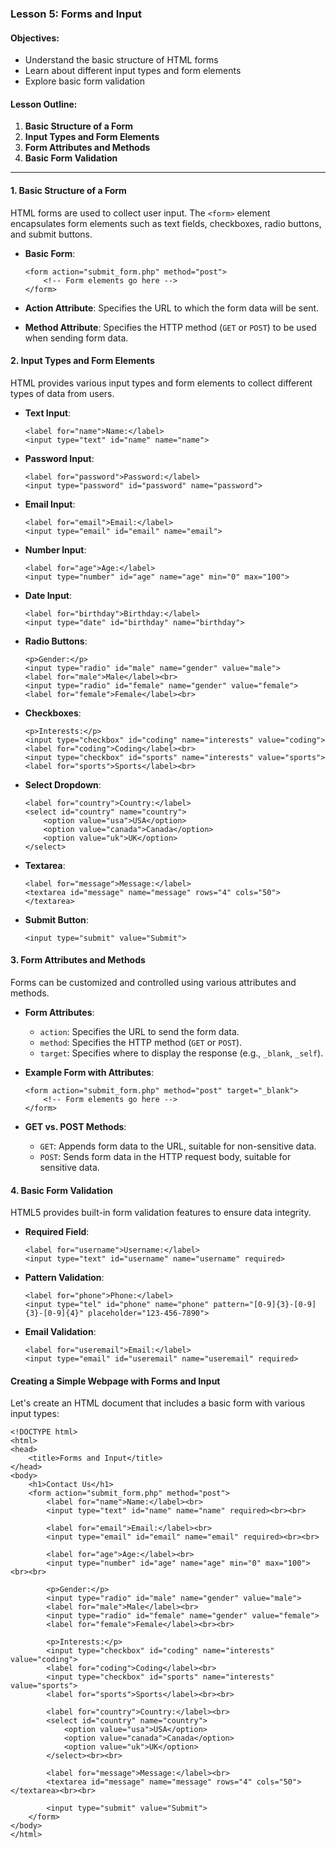 ### Lesson 5: Forms and Input

#### Objectives:

* Understand the basic structure of HTML forms
* Learn about different input types and form elements
* Explore basic form validation

#### Lesson Outline:

1.  **Basic Structure of a Form**
2.  **Input Types and Form Elements**
3.  **Form Attributes and Methods**
4.  **Basic Form Validation**

* * *

#### 1\. Basic Structure of a Form

HTML forms are used to collect user input. The `<form>` element encapsulates form elements such as text fields, checkboxes, radio buttons, and submit buttons.

* **Basic Form**:
    
    ```
    <form action="submit_form.php" method="post">
        <!-- Form elements go here -->
    </form>
    ``` 
    
* **Action Attribute**: Specifies the URL to which the form data will be sent.
    
* **Method Attribute**: Specifies the HTTP method (`GET` or `POST`) to be used when sending form data.
    

#### 2\. Input Types and Form Elements

HTML provides various input types and form elements to collect different types of data from users.

* **Text Input**:
    
    ```
    <label for="name">Name:</label>
    <input type="text" id="name" name="name">
    ``` 
    
* **Password Input**:
    
    ```
    <label for="password">Password:</label>
    <input type="password" id="password" name="password">
    ``` 
    
* **Email Input**:
    
    ```
    <label for="email">Email:</label>
    <input type="email" id="email" name="email">
    ``` 
    
* **Number Input**:
    
    ```
    <label for="age">Age:</label>
    <input type="number" id="age" name="age" min="0" max="100">
    ``` 
    
* **Date Input**:
    
    ```
    <label for="birthday">Birthday:</label>
    <input type="date" id="birthday" name="birthday">
    ``` 
    
* **Radio Buttons**:
    
    ```
    <p>Gender:</p>
    <input type="radio" id="male" name="gender" value="male">
    <label for="male">Male</label><br>
    <input type="radio" id="female" name="gender" value="female">
    <label for="female">Female</label><br>
    ``` 
    
* **Checkboxes**:
    
    ```
    <p>Interests:</p>
    <input type="checkbox" id="coding" name="interests" value="coding">
    <label for="coding">Coding</label><br>
    <input type="checkbox" id="sports" name="interests" value="sports">
    <label for="sports">Sports</label><br>
    ``` 
    
* **Select Dropdown**:
    
    ```
    <label for="country">Country:</label>
    <select id="country" name="country">
        <option value="usa">USA</option>
        <option value="canada">Canada</option>
        <option value="uk">UK</option>
    </select>
    ``` 
    
* **Textarea**:
    
    ```
    <label for="message">Message:</label>
    <textarea id="message" name="message" rows="4" cols="50"></textarea>
    ``` 
    
* **Submit Button**:
    
    ```
    <input type="submit" value="Submit">
    ``` 
    

#### 3\. Form Attributes and Methods

Forms can be customized and controlled using various attributes and methods.

* **Form Attributes**:
    
    * `action`: Specifies the URL to send the form data.
    * `method`: Specifies the HTTP method (`GET` or `POST`).
    * `target`: Specifies where to display the response (e.g., `_blank`, `_self`).
* **Example Form with Attributes**:
    
    ```
    <form action="submit_form.php" method="post" target="_blank">
        <!-- Form elements go here -->
    </form>
    ``` 
    
* **GET vs. POST Methods**:
    
    * `GET`: Appends form data to the URL, suitable for non-sensitive data.
    * `POST`: Sends form data in the HTTP request body, suitable for sensitive data.

#### 4\. Basic Form Validation

HTML5 provides built-in form validation features to ensure data integrity.

* **Required Field**:
    
    ```
    <label for="username">Username:</label>
    <input type="text" id="username" name="username" required>
    ``` 
    
* **Pattern Validation**:
    
    ```
    <label for="phone">Phone:</label>
    <input type="tel" id="phone" name="phone" pattern="[0-9]{3}-[0-9]{3}-[0-9]{4}" placeholder="123-456-7890">
    ``` 
    
* **Email Validation**:
    
    ```
    <label for="useremail">Email:</label>
    <input type="email" id="useremail" name="useremail" required>
    ``` 
    

#### Creating a Simple Webpage with Forms and Input

Let's create an HTML document that includes a basic form with various input types:

```
<!DOCTYPE html>
<html>
<head>
    <title>Forms and Input</title>
</head>
<body>
    <h1>Contact Us</h1>
    <form action="submit_form.php" method="post">
        <label for="name">Name:</label><br>
        <input type="text" id="name" name="name" required><br><br>
        
        <label for="email">Email:</label><br>
        <input type="email" id="email" name="email" required><br><br>
        
        <label for="age">Age:</label><br>
        <input type="number" id="age" name="age" min="0" max="100"><br><br>
        
        <p>Gender:</p>
        <input type="radio" id="male" name="gender" value="male">
        <label for="male">Male</label><br>
        <input type="radio" id="female" name="gender" value="female">
        <label for="female">Female</label><br><br>
        
        <p>Interests:</p>
        <input type="checkbox" id="coding" name="interests" value="coding">
        <label for="coding">Coding</label><br>
        <input type="checkbox" id="sports" name="interests" value="sports">
        <label for="sports">Sports</label><br><br>
        
        <label for="country">Country:</label><br>
        <select id="country" name="country">
            <option value="usa">USA</option>
            <option value="canada">Canada</option>
            <option value="uk">UK</option>
        </select><br><br>
        
        <label for="message">Message:</label><br>
        <textarea id="message" name="message" rows="4" cols="50"></textarea><br><br>
        
        <input type="submit" value="Submit">
    </form>
</body>
</html>
``` 
